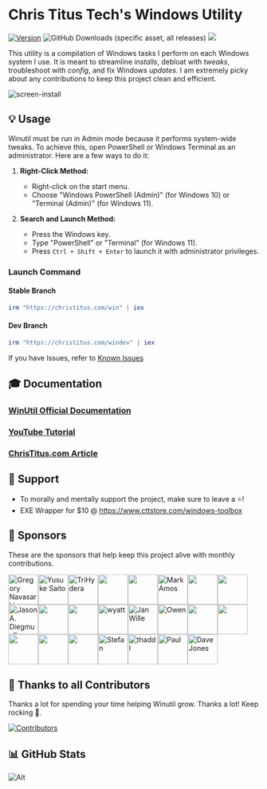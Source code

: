 # Chris Titus Tech's Windows Utility

[![Version](https://img.shields.io/github/v/release/ChrisTitusTech/winutil?color=%230567ff&label=Latest%20Release&style=for-the-badge)](https://github.com/ChrisTitusTech/winutil/releases/latest)
![GitHub Downloads (specific asset, all releases)](https://img.shields.io/github/downloads/ChrisTitusTech/winutil/winutil.ps1?label=Total%20Downloads&style=for-the-badge)
[![](https://dcbadge.limes.pink/api/server/https://discord.gg/RUbZUZyByQ?theme=default-inverted&style=for-the-badge)](https://discord.gg/RUbZUZyByQ)

This utility is a compilation of Windows tasks I perform on each Windows system I use. It is meant to streamline *installs*, debloat with *tweaks*, troubleshoot with *config*, and fix Windows *updates*. I am extremely picky about any contributions to keep this project clean and efficient.

![screen-install](./docs/assets/Title-Screen.png)

## 💡 Usage

Winutil must be run in Admin mode because it performs system-wide tweaks. To achieve this, open PowerShell or Windows Terminal as an administrator. Here are a few ways to do it:

1. **Right-Click Method:**
   - Right-click on the start menu.
   - Choose "Windows PowerShell (Admin)" (for Windows 10) or "Terminal (Admin)" (for Windows 11).

2. **Search and Launch Method:**
   - Press the Windows key.
   - Type "PowerShell" or "Terminal" (for Windows 11).
   - Press `Ctrl + Shift + Enter` to launch it with administrator privileges.


### Launch Command

#### Stable Branch

```ps1
irm "https://christitus.com/win" | iex
```
#### Dev Branch

```ps1
irm "https://christitus.com/windev" | iex
```

If you have Issues, refer to [Known Issues](https://christitustech.github.io/winutil/KnownIssues/)

## 🎓 Documentation

### [WinUtil Official Documentation](https://christitustech.github.io/winutil/)

### [YouTube Tutorial](https://www.youtube.com/watch?v=6UQZ5oQg8XA)

### [ChrisTitus.com Article](https://christitus.com/windows-tool/)


## 💖 Support
- To morally and mentally support the project, make sure to leave a ⭐️!
- EXE Wrapper for $10 @ https://www.cttstore.com/windows-toolbox

## 💖 Sponsors

These are the sponsors that help keep this project alive with monthly contributions.

<!-- sponsors --><a href="https://github.com/GregoryNavasarkian"><img src="https://github.com/GregoryNavasarkian.png" width="60px" alt="Gregory Navasarkian" /></a><a href="https://github.com/ysaito8015"><img src="https://github.com/ysaito8015.png" width="60px" alt="Yusuke Saito" /></a><a href="https://github.com/TriHydera"><img src="https://github.com/TriHydera.png" width="60px" alt="TriHydera" /></a><a href="https://github.com/jozozovko"><img src="https://github.com/jozozovko.png" width="60px" alt="" /></a><a href="https://github.com/DelDongo"><img src="https://github.com/DelDongo.png" width="60px" alt="" /></a><a href="https://github.com/markamos"><img src="https://github.com/markamos.png" width="60px" alt="Mark Amos" /></a><a href="https://github.com/dwelfusius"><img src="https://github.com/dwelfusius.png" width="60px" alt="" /></a><a href="https://github.com/mews-se"><img src="https://github.com/mews-se.png" width="60px" alt="" /></a><a href="https://github.com/jdiegmueller"><img src="https://github.com/jdiegmueller.png" width="60px" alt="Jason A. Diegmueller" /></a><a href="https://github.com/AlanTristar"><img src="https://github.com/AlanTristar.png" width="60px" alt="" /></a><a href="https://github.com/JennJones89"><img src="https://github.com/JennJones89.png" width="60px" alt="" /></a><a href="https://github.com/zepled112"><img src="https://github.com/zepled112.png" width="60px" alt="wyatt" /></a><a href="https://github.com/Cube707"><img src="https://github.com/Cube707.png" width="60px" alt="Jan Wille" /></a><a href="https://github.com/Owen-3456"><img src="https://github.com/Owen-3456.png" width="60px" alt="Owen" /></a><a href="https://github.com/altugtekiner"><img src="https://github.com/altugtekiner.png" width="60px" alt="" /></a><a href="https://github.com/getsmor"><img src="https://github.com/getsmor.png" width="60px" alt="" /></a><a href="https://github.com/robertsandrock"><img src="https://github.com/robertsandrock.png" width="60px" alt="" /></a><a href="https://github.com/jeffnesbit"><img src="https://github.com/jeffnesbit.png" width="60px" alt="" /></a><a href="https://github.com/mmomega"><img src="https://github.com/mmomega.png" width="60px" alt="" /></a><a href="https://github.com/KenichiQaz"><img src="https://github.com/KenichiQaz.png" width="60px" alt="Stefan" /></a><a href="https://github.com/thaddl"><img src="https://github.com/thaddl.png" width="60px" alt="thaddl" /></a><a href="https://github.com/paulsheets"><img src="https://github.com/paulsheets.png" width="60px" alt="Paul" /></a><a href="https://github.com/djones369"><img src="https://github.com/djones369.png" width="60px" alt="Dave Jones" /></a><!-- sponsors -->

## 🏅 Thanks to all Contributors
Thanks a lot for spending your time helping Winutil grow. Thanks a lot! Keep rocking 🍻.

[![Contributors](https://contrib.rocks/image?repo=ChrisTitusTech/winutil)](https://github.com/ChrisTitusTech/winutil/graphs/contributors)

## 📊 GitHub Stats

![Alt](https://repobeats.axiom.co/api/embed/aad37eec9114c507f109d34ff8d38a59adc9503f.svg "Repobeats analytics image")
